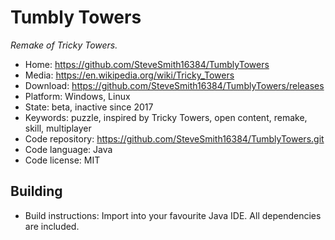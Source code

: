 # Tumbly Towers

_Remake of Tricky Towers._

- Home:  https://github.com/SteveSmith16384/TumblyTowers
- Media: https://en.wikipedia.org/wiki/Tricky_Towers
- Download: https://github.com/SteveSmith16384/TumblyTowers/releases
- Platform: Windows, Linux
- State: beta, inactive since 2017
- Keywords: puzzle, inspired by Tricky Towers, open content, remake, skill, multiplayer
- Code repository: https://github.com/SteveSmith16384/TumblyTowers.git
- Code language: Java
- Code license: MIT

## Building

- Build instructions: Import into your favourite Java IDE.  All dependencies are included.
